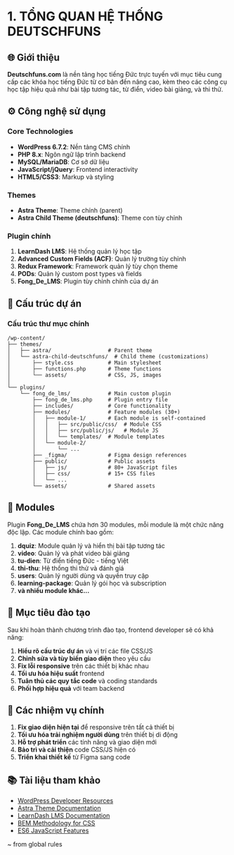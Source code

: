 # **1. TỔNG QUAN HỆ THỐNG DEUTSCHFUNS**

## **🌐 Giới thiệu**

**Deutschfuns.com** là nền tảng học tiếng Đức trực tuyến với mục tiêu cung cấp các khóa học tiếng Đức từ cơ bản đến nâng cao, kèm theo các công cụ học tập hiệu quả như bài tập tương tác, từ điển, video bài giảng, và thi thử.

## **⚙️ Công nghệ sử dụng**

### **Core Technologies**

-   **WordPress 6.7.2**: Nền tảng CMS chính
-   **PHP 8.x**: Ngôn ngữ lập trình backend
-   **MySQL/MariaDB**: Cơ sở dữ liệu
-   **JavaScript/jQuery**: Frontend interactivity
-   **HTML5/CSS3**: Markup và styling

### **Themes**

-   **Astra Theme**: Theme chính (parent)
-   **Astra Child Theme (deutschfuns)**: Theme con tùy chỉnh

### **Plugin chính**

1. **LearnDash LMS**: Hệ thống quản lý học tập
2. **Advanced Custom Fields (ACF)**: Quản lý trường tùy chỉnh
3. **Redux Framework**: Framework quản lý tùy chọn theme
4. **PODs**: Quản lý custom post types và fields
5. **Fong_De_LMS**: Plugin tùy chỉnh chính của dự án

## **📂 Cấu trúc dự án**

### **Cấu trúc thư mục chính**

```
/wp-content/
├── themes/
│   ├── astra/                  # Parent theme
│   └── astra-child-deutschfuns/  # Child theme (customizations)
│       ├── style.css           # Main stylesheet
│       ├── functions.php       # Theme functions
│       └── assets/             # CSS, JS, images
│
└── plugins/
    └── fong_de_lms/            # Main custom plugin
        ├── fong_de_lms.php     # Plugin entry file
        ├── includes/           # Core functionality
        ├── modules/            # Feature modules (30+)
        │   ├── module-1/       # Each module is self-contained
        │   │   ├── src/public/css/  # Module CSS
        │   │   ├── src/public/js/   # Module JS
        │   │   └── templates/  # Module templates
        │   └── module-2/
        │       └── ...
        ├── _figma/             # Figma design references
        ├── public/             # Public assets
        │   ├── js/             # 80+ JavaScript files
        │   ├── css/            # 15+ CSS files
        │   └── ...
        └── assets/             # Shared assets
```

## **🧩 Modules**

Plugin **Fong_De_LMS** chứa hơn 30 modules, mỗi module là một chức năng độc lập. Các module chính bao gồm:

1. **dquiz**: Module quản lý và hiển thị bài tập tương tác
2. **video**: Quản lý và phát video bài giảng
3. **tu-dien**: Từ điển tiếng Đức - tiếng Việt
4. **thi-thu**: Hệ thống thi thử và đánh giá
5. **users**: Quản lý người dùng và quyền truy cập
6. **learning-package**: Quản lý gói học và subscription
7. **và nhiều module khác...**

## **🎯 Mục tiêu đào tạo**

Sau khi hoàn thành chương trình đào tạo, frontend developer sẽ có khả năng:

1. **Hiểu rõ cấu trúc dự án** và vị trí các file CSS/JS
2. **Chỉnh sửa và tùy biến giao diện** theo yêu cầu
3. **Fix lỗi responsive** trên các thiết bị khác nhau
4. **Tối ưu hóa hiệu suất** frontend
5. **Tuân thủ các quy tắc code** và coding standards
6. **Phối hợp hiệu quả** với team backend

## **🚀 Các nhiệm vụ chính**

1. **Fix giao diện hiện tại** để responsive trên tất cả thiết bị
2. **Tối ưu hóa trải nghiệm người dùng** trên thiết bị di động
3. **Hỗ trợ phát triển** các tính năng và giao diện mới
4. **Bảo trì và cải thiện** code CSS/JS hiện có
5. **Triển khai thiết kế** từ Figma sang code

## **📚 Tài liệu tham khảo**

-   [WordPress Developer Resources](https://developer.wordpress.org/)
-   [Astra Theme Documentation](https://wpastra.com/docs/)
-   [LearnDash LMS Documentation](https://www.learndash.com/support/)
-   [BEM Methodology for CSS](https://en.bem.info/methodology/)
-   [ES6 JavaScript Features](https://developer.mozilla.org/en-US/docs/Web/JavaScript/Reference/Classes)

~ from global rules
